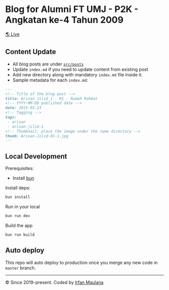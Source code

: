# Blog for Alumni FT UMJ - P2K - Angkatan ke-4 Tahun 2009

[🌎 Live](https://ft-umj-4.github.io/story/)

## Content Update

- All blog posts are under [`src/posts`](https://github.com/ft-umj-4/story/tree/master/src/posts)
- Update `index.md` if you need to update content from existing post
- Add new directory along with mandatory `index.md` file inside it.
- Sample metadata for each  `index.md`:

```md
---
<!-- Title of the blog post -->
title: Arisan Jilid 1 - 01 - Rumah Rahmat
<!-- YYYY-MM-DD published date -->
date: 2015-03-23
<!-- Tagging -->
tags:
 - arisan
 - arisan-jilid-1
<!-- Thumbnail: place the image under the same directory -->
thumb: Arisan-Jilid-01-1.jpg
---
```

## Local Development

Prerequisites:

- Install [bun](https://bun.sh/docs/installation)

Install deps:

```bash
bun install
```

Run in your local

```bash
bun run dev
```

Build the app

```bash
bun run build
```

## Auto deploy

This repo will auto deploy to production once you merge any new code in `master` branch.

---

&copy; Since 2019-present. Coded by [Irfan Maulana](https://www.mazipan.space/)